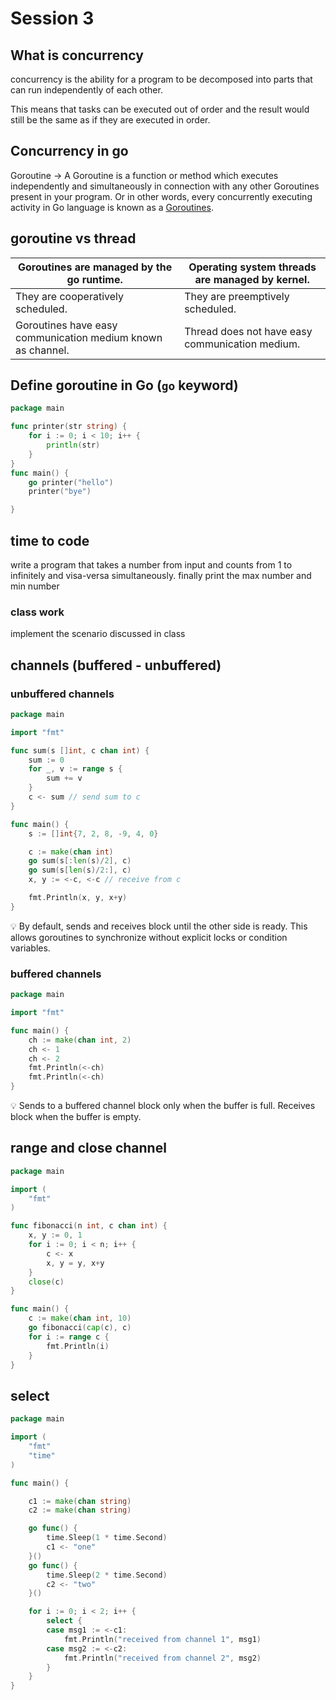 # Session 3

## What is concurrency

concurrency is the ability for a program to be decomposed into parts that can run independently of each other.

This means that tasks can be executed out of order and the result would still be the same as if they are executed in order.

## Concurrency in go

Goroutine → A Goroutine is a function or method which executes independently and 
simultaneously in connection with any other Goroutines present in your 
program. Or in other words, every concurrently executing activity in Go 
language is known as a [Goroutines](https://www.geeksforgeeks.org/goroutines-concurrency-in-golang/).

## goroutine vs thread

| Goroutines are managed by the go runtime. | Operating system threads are managed by kernel. |
| --- | --- |
| They are cooperatively scheduled. | They are preemptively scheduled. |
| Goroutines have easy communication medium known as channel. | Thread does not have easy communication medium. |

## Define goroutine in Go (`go` keyword)

```go
package main

func printer(str string) {
	for i := 0; i < 10; i++ {
		println(str)
	}
}
func main() {
	go printer("hello")
	printer("bye")

}
```

## time to code

write a program that takes a number from input and counts from 1 to infinitely and visa-versa simultaneously. finally print the max number and min number

### class work

implement the scenario discussed in class

## channels (buffered - unbuffered)

### unbuffered channels

```go
package main

import "fmt"

func sum(s []int, c chan int) {
	sum := 0
	for _, v := range s {
		sum += v
	}
	c <- sum // send sum to c
}

func main() {
	s := []int{7, 2, 8, -9, 4, 0}

	c := make(chan int)
	go sum(s[:len(s)/2], c)
	go sum(s[len(s)/2:], c)
	x, y := <-c, <-c // receive from c

	fmt.Println(x, y, x+y)
}
```

<aside>
💡 By default, sends and receives block until the other side is ready. This allows goroutines to synchronize without explicit locks or condition variables.

</aside>

### buffered channels

```go
package main

import "fmt"

func main() {
	ch := make(chan int, 2)
	ch <- 1
	ch <- 2
	fmt.Println(<-ch)
	fmt.Println(<-ch)
}
```

<aside>
💡 Sends to a buffered channel block only when the buffer is full. Receives block when the buffer is empty.

</aside>

## range and close channel

```go
package main

import (
	"fmt"
)

func fibonacci(n int, c chan int) {
	x, y := 0, 1
	for i := 0; i < n; i++ {
		c <- x
		x, y = y, x+y
	}
	close(c)
}

func main() {
	c := make(chan int, 10)
	go fibonacci(cap(c), c)
	for i := range c {
		fmt.Println(i)
	}
}
```

## select

```go
package main

import (
    "fmt"
    "time"
)

func main() {

    c1 := make(chan string)
    c2 := make(chan string)

    go func() {
        time.Sleep(1 * time.Second)
        c1 <- "one"
    }()
    go func() {
        time.Sleep(2 * time.Second)
        c2 <- "two"
    }()

    for i := 0; i < 2; i++ {
        select {
        case msg1 := <-c1:
            fmt.Println("received from channel 1", msg1)
        case msg2 := <-c2:
            fmt.Println("received from channel 2", msg2)
        }
    }
}
```